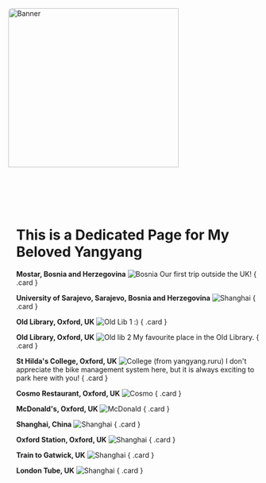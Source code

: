 <div style="margin: 0 -1rem 2rem; padding: 0;">
  <img src="/assets/yangyang/yangyang_and_i_exam.jpg" alt="Banner" style="width: 80%; max-height: 400px; object-fit: cover; border-radius: 8px;">
</div>

# This is a Dedicated Page for My Beloved Yangyang

<div class="grid" markdown>

**Mostar, Bosnia and Herzegovina** ![Bosnia](/assets/yangyang/yangyang_and_i_mostar.jpg) Our first trip outside the UK!
{ .card }

**University of Sarajevo, Sarajevo, Bosnia and Herzegovina** ![Shanghai](/assets/yangyang/yangyang_and_i_univ_sarajevo.jpg) 
{ .card }

**Old Library, Oxford, UK** ![Old Lib 1](/assets/yangyang/yangyang_and_i_oldlib1.jpg) :)
{ .card }

**Old Library, Oxford, UK** ![Old lib 2](/assets/yangyang/yangyang_and_i_oldlib2.jpg) My favourite place in the Old Library.
{ .card }

**St Hilda's College, Oxford, UK** ![College](/assets/yangyang/yangyang_and_i_college.jpg) (from yangyang.ruru) I don't appreciate the bike management system here, but it is always exciting to park here with you!
{ .card }

**Cosmo Restaurant, Oxford, UK** ![Cosmo](/assets/yangyang/yangyang_and_i_cosmo.jpg) 
{ .card }

**McDonald's, Oxford, UK** ![McDonald](/assets/yangyang/yangyang_and_i_mcdonald.jpg) 
{ .card }

**Shanghai, China** ![Shanghai](/assets/yangyang/yangyang_and_i_shanghai.jpg) 
{ .card }

**Oxford Station, Oxford, UK** ![Shanghai](/assets/yangyang/yangyang_and_i_station.jpg) 
{ .card }

**Train to Gatwick, UK** ![Shanghai](/assets/yangyang/yangyang_and_i_train_gatwick.jpg) 
{ .card }

**London Tube, UK** ![Shanghai](/assets/yangyang/yangyang_and_i_tube.jpg) 
{ .card }


</div>


